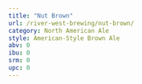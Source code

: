 ```yaml
---
title: "Nut Brown"
url: /river-west-brewing/nut-brown/
category: North American Ale
style: American-Style Brown Ale
abv: 0
ibu: 0
srm: 0
upc: 0
---
```


